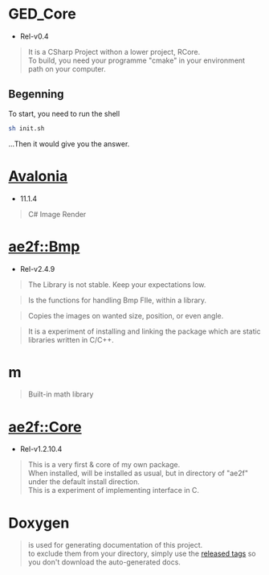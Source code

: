 # GED_Core
- Rel-v0.4
> It is a CSharp Project withon a lower project, RCore.  
> To build, you need your programme "cmake" in your environment path on your computer.

## Begenning
To start, you need to run the shell
```sh
sh init.sh
```

...Then it would give you the answer.

# [Avalonia](https://avaloniaui.net/)
- 11.1.4
> C# Image Render

# [ae2f::Bmp](https://github.com/yuisanae2f/ae2f_Bmp)
- Rel-v2.4.9
> The Library is not stable. Keep your expectations low.

> Is the functions for handling Bmp FIle, within a library.

> Copies the images on wanted size, position, or even angle.

> It is a experiment of installing and linking the package which are static libraries written in C/C++.

# m
> Built-in math library

# [ae2f::Core](https://github.com/yuisanae2f/ae2f_Core)
- Rel-v1.2.10.4

> This is a very first & core of my own package.  
> When installed, will be installed as usual, but in directory of "ae2f" under the default install direction.  
> This is a experiment of implementing interface in C.

# Doxygen
> is used for generating documentation of this project.  
> to exclude them from your directory, simply use the [released tags](https://github.com/yuisanae2f/ae2f_Core/releases) so you don't download the auto-generated docs.